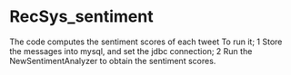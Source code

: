 # RecSys_sentiment
The code computes the sentiment scores of each tweet To run it; 1 Store the messages into mysql, and set the jdbc connection; 2 Run the NewSentimentAnalyzer to obtain the sentiment scores.
